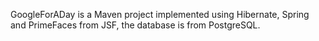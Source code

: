 GoogleForADay is a Maven project implemented using Hibernate, Spring and PrimeFaces from JSF, the database is from PostgreSQL.
